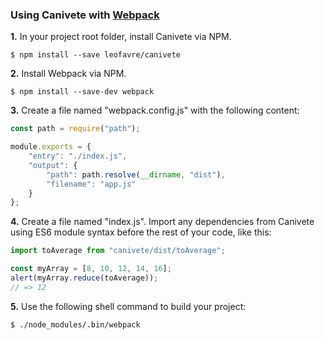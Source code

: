 ### Using Canivete with [Webpack](https://webpack.js.org/)

**1.** In your project root folder, install Canivete via NPM.

```shell
$ npm install --save leofavre/canivete
```

**2.** Install Webpack via NPM.

```shell
$ npm install --save-dev webpack
```

**3.** Create a file named "webpack.config.js" with the following content:

```js
const path = require("path");

module.exports = {
	"entry": "./index.js",
	"output": {
		"path": path.resolve(__dirname, "dist"),
		"filename": "app.js"
	}
};
```

**4.** Create a file named "index.js". Import any dependencies from Canivete using ES6 module syntax before the rest of your code, like this:

```js
import toAverage from "canivete/dist/toAverage";

const myArray = [8, 10, 12, 14, 16];
alert(myArray.reduce(toAverage));
// => 12
```

**5.** Use the following shell command to build your project:

```shell
$ ./node_modules/.bin/webpack
```
